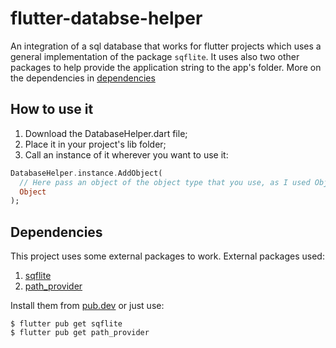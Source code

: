 # flutter-databse-helper
An integration of a sql database that works for flutter projects which uses a general implementation of the package `sqflite`.
It uses also two other packages to help provide the application string to the app's folder.
More on the dependencies in [dependencies]

## How to use it
1. Download the DatabaseHelper.dart file;
2. Place it in your project's lib folder;
3. Call an instance of it wherever you want to use it:
  ```dart
  DatabaseHelper.instance.AddObject(
    // Here pass an object of the object type that you use, as I used Object, I'm going to pass an
    Object
  );
  ```
  
##  Dependencies 
This project uses some external packages to work.
External packages used:
1. [sqflite]
2. [path_provider]

Install them from [pub.dev] or just use:
  ```terminal
  $ flutter pub get sqflite
  $ flutter pub get path_provider
  ```
[dependencies]: https://github.com/SirioRigel/flutter-databse-helper/tree/testBranch#dependencies
[sqflite]: https://pub.dev/packages/sqflite
[path_provider]: https://pub.dev/packages/path_provider
[pub.dev]: https://pub.dev

